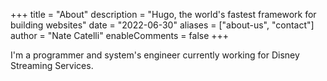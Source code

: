 +++
title = "About"
description = "Hugo, the world's fastest framework for building websites"
date = "2022-06-30"
aliases = ["about-us", "contact"]
author = "Nate Catelli"
enableComments = false
+++

I'm a programmer and system's engineer currently working for Disney Streaming Services.

